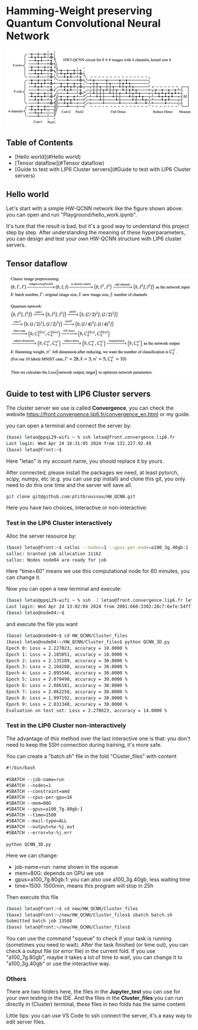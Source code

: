 # Hamming-Weight preserving Quantum Convolutional Neural Network

![QCNN_structure](images/QCNN_structure.png)

## Table of Contents
* [Hello world](#Hello world)
* [Tensor dataflow](#Tensor dataflow)
* [Guide to test with LIP6 Cluster servers](#Guide to test with LIP6 Cluster servers)


## Hello world
Let's start with a simple HW-QCNN network like the figure shown above: 
you can open and run "Playground/hello_work.ipynb".

It's ture that the result is bad, but it's a good way to understand this project step by step.
After understanding the meaning of these hyperparameters, 
you can design and test your own HW-QCNN structure with LIP6 cluster servers.

## Tensor dataflow
![Dataflow](images/Dataflow.png)

## Guide to test with LIP6 Cluster servers

The cluster server we use is called **Convergence**, you can check the website https://front.convergence.lip6.fr/convergence_en.html or my guide.

you can open a terminal and connect the server by:
```bash
(base) letao@ppqi29-wifi ~ % ssh letao@front.convergence.lip6.fr
Last login: Wed Apr 24 16:31:05 2024 from 132.227.92.49
(base) letao@front:~$
```
Here "letao" is my account name, you should replace it by yours.

After connected, please install the packages we need, at least pytorch, scipy, numpy, etc (e.g. you can use pip install) 
and clone this git, you only need to do this one time and the server will save all.

```bash
git clone git@github.com:ptitbroussou/HW_QCNN.git
```
Here you have two choices, interactive or non-interactive:
### Test in the LIP6 Cluster interactively
Alloc the server resource by:
```bash
(base) letao@front:~$ salloc --nodes=1 --gpus-per-node=a100_3g.40gb:1 --time=60
salloc: Granted job allocation 11162
salloc: Nodes node04 are ready for job
```
Here "time=60" means we use this computational node for 60 minutes, you can change it.

Now you can open a new terminal and execute:
```bash
(base) letao@ppqi29-wifi ~ % ssh -J letao@front.convergence.lip6.fr letao@node04.convergence.lip6.fr
Last login: Wed Apr 24 13:02:04 2024 from 2001:660:3302:28c7:6efe:54ff:fe4e:8a18
(base) letao@node04:~$
```

and execute the file you want 

```bash
(base) letao@node04~$ cd HW_QCNN/Cluster_files
(base) letao@node04:~/HW_QCNN/Cluster_files$ python QCNN_3D.py 
Epoch 0: Loss = 2.227023, accuracy = 10.0000 %
Epoch 1: Loss = 2.185051, accuracy = 10.0000 %
Epoch 2: Loss = 2.135189, accuracy = 30.0000 %
Epoch 3: Loss = 2.104200, accuracy = 30.0000 %
Epoch 4: Loss = 2.095546, accuracy = 30.0000 %
Epoch 5: Loss = 2.079498, accuracy = 30.0000 %
Epoch 6: Loss = 2.086181, accuracy = 30.0000 %
Epoch 7: Loss = 2.062258, accuracy = 30.0000 %
Epoch 8: Loss = 1.997192, accuracy = 30.0000 %
Epoch 9: Loss = 2.031348, accuracy = 30.0000 %
Evaluation on test set: Loss = 2.278623, accuracy = 14.0000 %
```

### Test in the LIP6 Cluster non-interactively
The advantage of this method over the last interactive one is that: 
you don't need to keep the SSH connection during training, it's more safe.

You can create a "batch.sh" file in the fold "Cluster_files" with content
```
#!/bin/bash

#SBATCH --job-name=run
#SBATCH --nodes=1
#SBATCH --constraint=amd
#SBATCH --cpus-per-gpu=16
#SBATCH --mem=80G
#SBATCH --gpus=a100_7g.80gb:1
#SBATCH --time=1500
#SBATCH --mail-type=ALL
#SBATCH --output=%x-%j.out
#SBATCH --error=%x-%j.err

python QCNN_3D.py
```
Here we can change:
* job-name=run: name shown in the squeue
* mem=80G: depends on GPU we use
* gpus=a100_7g.80gb:1: you can also use a100_3g.40gb, less waiting time
* time=1500: 1500min, means this program will stop in 25h

Then execute this file
```bash
(base) letao@front:~$ cd new/HW_QCNN/Cluster_files
(base) letao@front:~/new/HW_QCNN/Cluster_files$ sbatch batch.sh
Submitted batch job 13588
(base) letao@front:~/new/HW_QCNN/Cluster_files$ 
```
You can use the command "squeue" to check if your task is running (sometimes you need to wait). After the task finished (or time out), you can check a output file (or error file) in the current fold.
If you use "a100_7g.80gb", maybe it takes a lot of time to wait, you can change it to "a100_3g.40gb" or use the interactive way.


### Others


There are two folders here, the files in the **Jupyter_test** you can use for your own testing in the IDE.
And the files in the **Cluster_files** you can run directly in (Cluster) terminal, these files in two folds has the same content.


Little tips: you can use VS Code to ssh connect the server, it's a easy way to edit server files.
